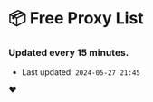 # :package: Free Proxy List
### Updated every 15 minutes.

- Last updated: `2024-05-27 21:45`

:heart:
